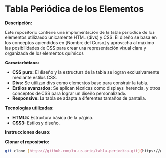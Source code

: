 # Tabla Periódica de los Elementos

**Descripción:**

Este repositorio contiene una implementación de la tabla periódica de los elementos utilizando únicamente HTML (divs) y CSS. El diseño se basa en los conceptos aprendidos en [Nombre del Curso] y aprovecha al máximo las posibilidades de CSS para crear una representación visual clara y organizada de los elementos químicos.

**Características:**

* **CSS puro:** El diseño y la estructura de la tabla se logran exclusivamente mediante estilos CSS.
* **Divs:** Se utilizan divs como elementos base para construir la tabla.
* **Estilos avanzados:** Se aplican técnicas como displays, herencia, y otros conceptos de CSS para lograr un diseño personalizado.
* **Responsive:** La tabla se adapta a diferentes tamaños de pantalla.

**Tecnologías utilizadas:**

* **HTML5:** Estructura básica de la página.
* **CSS3:** Estilos y diseño.

**Instrucciones de uso:**

**Clonar el repositorio:**
   ```bash
   git clone [https://github.com/tu-usuario/tabla-periodica.git](https://github.com/tu-usuario/tabla-periodica.git)